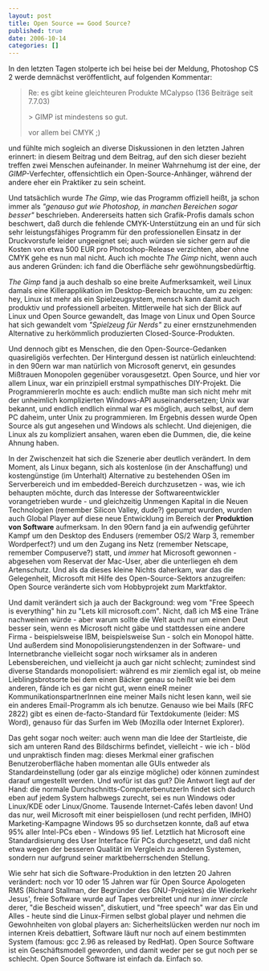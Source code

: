 ```yaml
---
layout: post
title: Open Source == Good Source?
published: true
date: 2006-10-14
categories: []
---
```

<p>In den letzten Tagen stolperte ich bei heise bei der Meldung, Photoshop CS 2 werde demnächst veröffentlicht, auf folgenden Kommentar:</p>

<blockquote class="posterous_short_quote">Re: es gibt keine gleichteuren Produkte
MCalypso (136 Beiträge seit 7.7.03)    

&gt; GIMP ist mindestens so gut.

vor allem bei CMYK ;)</blockquote>


<p>und fühlte mich sogleich an diverse Diskussionen in den letzten Jahren erinnert: in diesem Beitrag und dem Beitrag, auf den sich dieser bezieht treffen zwei Menschen aufeinander. In meiner Wahrnehumg ist der eine, der <i>GIMP</i>-Verfechter, offensichtlich ein Open-Source-Anhänger, während der andere eher ein Praktiker zu sein scheint.</p>

<p>Und tatsächlich wurde <i>The Gimp</i>, wie das Programm offiziell heißt,  ja schon immer als <em>"genauso gut wie Photoshop, in manchen Bereichen sogar besser"</em> beschrieben. Andererseits hatten sich Grafik-Profis damals schon beschwert, daß durch die fehlende CMYK-Unterstützung ein an und für sich sehr leistungsfähiges Programm für den professionellen Einsatz in der Druckvorstufe leider ungeeignet sei; auch würden sie sicher gern auf die Kosten von etwa 500 EUR pro Photoshop-Release verzichten, aber ohne CMYK gehe es nun mal nicht. Auch ich mochte <em>The Gimp</em> nicht, wenn auch aus anderen Gründen: ich fand die Oberfläche sehr gewöhnungsbedürftig.</p>

<p><em>The Gimp</em> fand ja auch deshalb so eine breite Aufmerksamkeit, weil Linux damals eine Killerapplikation im Desktop-Bereich brauchte, um zu zeigen: hey, Linux ist mehr als ein Spielzeugsystem, mensch kann damit auch produktiv und professionell arbeiten. Mittlerweile hat sich der Blick auf Linux und Open Source gewandelt, das Image von Linux und Open Source hat sich gewandelt vom <em>"Spielzeug für Nerds"</em> zu einer ernstzunehmenden Alternative zu herkömmlich produzierten Closed-Source-Produkten.</p>

<p>Und dennoch gibt es Menschen, die den Open-Source-Gedanken quasireligiös verfechten. Der Hintergund dessen ist natürlich einleuchtend: in den 90ern war man natürlich von Microsoft genervt, ein gesundes Mißtrauen Monopolen gegenüber vorausgesetzt. Open Source, und hier vor allem Linux, war ein prinzipiell erstmal sympathisches DIY-Projekt. Die ProgrammiererIn mochte es auch: endlich mußte man sich nicht mehr mit der unheimlich komplizierten Windows-API auseinandersetzen; Unix war bekannt, und endlich endlich einmal war es möglich, auch selbst, auf dem PC daheim, unter Unix zu programmieren. Im Ergebnis dessen wurde Open Source als gut angesehen und Windows als schlecht. Und diejenigen, die Linux als zu kompliziert ansahen, waren eben die Dummen, die, die keine Ahnung haben.</p>

<p>In der Zwischenzeit hat sich die Szenerie aber deutlich verändert. In dem Moment, als Linux begann, sich als kostenlose (in der Anschaffung) und kostengünstige (im Unterhalt) Alternative zu bestehenden OSen im Serverbereich  und im embedded-Bereich durchzusetzen - was, wie ich behaupten möchte, durch das Interesse der Softwareentwickler vorangetrieben wurde - und gleichzeitig Unmengen Kapital in die Neuen Technologien (remember Silicon Valley, dude?) gepumpt wurden, wurden auch Global Player auf diese neue Entwicklung im Bereich der <b>Produktion von Software</b> aufmerksam. In den 90ern fand ja ein aufwendig geführter Kampf um den Desktop des Endusers (remember OS/2 Warp 3, remember Wordperfect?) und um den Zugang ins Netz (remember Netscape, remember Compuserve?) statt, und <em>immer</em> hat Microsoft gewonnen - abgesehen vom Reservat der Mac-User, aber die unterliegen eh dem Artenschutz. Und als da dieses kleine Nichts daherkam, war das die Gelegenheit, Microsoft mit Hilfe des Open-Source-Sektors anzugreifen: Open Source veränderte sich vom Hobbyprojekt zum Marktfaktor.</p>

<p>Und damit verändert sich ja auch der Background: weg vom "Free Speech is everything" hin zu "Lets kill microsoft.com". Nicht, daß ich M$ eine Träne nachweinen würde - aber warum sollte die Welt auch nur um einen Deut besser sein, wenn es Microsoft nicht gäbe und stattdessen eine andere Firma - beispielsweise IBM, beispielsweise Sun - solch ein Monopol hätte. Und außerdem sind Monopolisierungstendenzen in der Software- und Internetbranche vielleicht sogar noch wirksamer als in anderen Lebensbereichen, und vielleicht ja auch gar nicht schlecht; zumindest sind diverse Standards monopolisiert: während es mir ziemlich egal ist, ob meine Lieblingsbrotsorte bei dem einen Bäcker genau so heißt wie bei dem anderen, fände ich es gar nicht gut, wenn eineR meiner KommunikationspartnerInnen eine meiner Mails nicht lesen kann, weil sie ein anderes Email-Programm als ich benutze. Genauso wie bei Mails (RFC 2822) gibt es einen de-facto-Standard für Textdokumente (leider: MS Word), genauso für das Surfen im Web (Mozilla oder Internet Explorer).</p>

<p>Das geht sogar noch weiter: auch wenn man die Idee der Startleiste, die sich am unteren Rand des Bildschirms befindet, vielleicht - wie ich - blöd und unpraktisch finden mag: dieses Merkmal einer grafischen Benutzeroberfläche haben momentan alle GUIs entweder als Standardeinstellung (oder gar als einzige mögliche) oder können zumindest darauf umgestellt werden. Und wofür ist das gut? Die Antwort liegt auf der Hand: die normale Durchschnitts-ComputerbenutzerIn findet sich dadurch eben auf jedem System halbwegs zurecht, sei es nun Windows oder Linux/KDE oder Linux/Gnome. Tausende Internet-Caf&eacute;s leben davon! Und das nur, weil Microsoft mit einer beispiellosen (und recht perfiden, IMHO) Marketing-Kampagne Windows 95 so durchsetzen konnte, daß auf etwa 95% aller Intel-PCs eben - Windows 95 lief. Letztlich hat Microsoft eine Standardisierung des User Interface für PCs durchgesetzt, und daß nicht etwa wegen der besseren Qualität im Vergleich zu anderen Systemen, sondern nur aufgrund seiner marktbeherrschenden Stellung.</p>

<p>Wie sehr hat sich die Software-Produktion in den letzten 20 Jahren verändert: noch vor 10 oder 15 Jahren war für Open Source Apologeten RMS (Richard Stallman, der Begründer des GNU-Projektes) die Wiederkehr Jesus', freie Software wurde auf Tapes verbreitet und nur im <i>inner circle</i> derer, "die Bescheid wissen", diskutiert, und "free speech" war das Ein und Alles - heute sind die Linux-Firmen selbst global player und nehmen die Gewohnheiten von global players an: Sicherheitslücken werden nur noch im internen Kreis debattiert, Software läuft nur noch auf einem bestimmten System (famous: gcc 2.96 as released by RedHat). Open Source Software ist ein Geschäftsmodell geworden, und damit weder per se gut noch per se schlecht. Open Source Software ist einfach da. Einfach so.</p>

